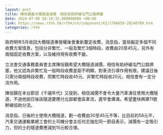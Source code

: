 ```yaml
---
layout: post
title: 陳恒鑌冀大欖隧道減價　相信有助紓緩屯門公路擠塞
date: 2024-07-08 10:18:15.000000000 +08:00
link: https://news.rthk.hk/rthk/ch/component/k2/1760659-20240708.htm
categories: rthk
---
```


政府明年5月收回大欖隧道專營權後會重新釐定收費，消息指，當局擬定多個不同收費方案情景，包括分非繁忙、一般及繁忙3個時段，收費由20至45元，另外有兩個固定收費方案，以及維持現有收費不變。

立法會交通事務委員會主席陳恒鑌希望大欖隧道減價，相信有助紓緩屯門公路擠塞，他又認為非繁忙及一般時段收費差距不明顯，對車流引導作用有限，建議日後只需分兩個時段收費，而繁忙時段收45元、非繁忙時段收20元，相信會有一定分流作用。

陳恒鑌在本台節目《千禧年代》又提到，相信減價不會令大量汽車湧往使用大欖隧道，不過他說日後該隧道要應付北部都會區車流，遲早會爆滿，希望盡快興建11號幹線協助分流。

消息指，日後的士使用大欖隧道，劃一收費由30至45元不等，比目前的58元平，汽車交通運輸業總工會的士司機分會主任何志強在同一節目表示，減價有一定吸引力，但的士的隧道費應減到15元較合理。
